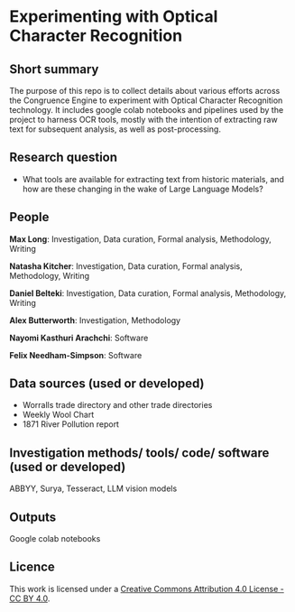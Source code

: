# Experimenting with Optical Character Recognition 

## Short summary

The purpose of this repo is to collect details about various efforts across the Congruence Engine to experiment with Optical Character Recognition technology. It includes google colab notebooks and pipelines used by the project to harness OCR tools, mostly with the intention of extracting raw text for subsequent analysis, as well as post-processing. 

## Research question
- What tools are available for extracting text from historic materials, and how are these changing in the wake of Large Language Models?

## People 

**Max Long**: Investigation, Data curation, Formal analysis, Methodology, Writing
 
**Natasha Kitcher**: Investigation, Data curation, Formal analysis, Methodology, Writing

**Daniel Belteki**: Investigation, Data curation, Formal analysis, Methodology, Writing

**Alex Butterworth**: Investigation, Methodology

**Nayomi Kasthuri Arachchi**: Software

**Felix Needham-Simpson**: Software 



## Data sources (used or developed)
- Worralls trade directory and other trade directories
- Weekly Wool Chart
- 1871 River Pollution report


## Investigation methods/ tools/ code/ software (used or developed)
ABBYY, Surya, Tesseract, LLM vision models 



## Outputs  
Google colab notebooks



## Licence 
This work is licensed under a [Creative Commons Attribution 4.0 License - CC BY 4.0](https://creativecommons.org/licenses/by/4.0/).

